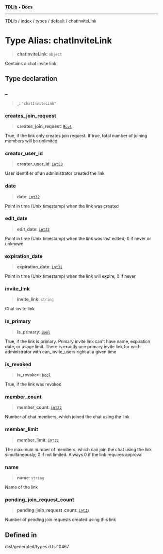 [**TDLib**](../../../../../../README.md) • **Docs**

***

[TDLib](../../../../../../modules.md) / [index](../../../../../README.md) / [types](../../../README.md) / [default](../README.md) / chatInviteLink

# Type Alias: chatInviteLink

> **chatInviteLink**: `object`

Contains a chat invite link

## Type declaration

### \_

> **\_**: `"chatInviteLink"`

### creates\_join\_request

> **creates\_join\_request**: [`Bool`](Bool.md)

True, if the link only creates join request. If true, total number of joining members will be unlimited

### creator\_user\_id

> **creator\_user\_id**: [`int53`](int53-1.md)

User identifier of an administrator created the link

### date

> **date**: [`int32`](int32-1.md)

Point in time (Unix timestamp) when the link was created

### edit\_date

> **edit\_date**: [`int32`](int32-1.md)

Point in time (Unix timestamp) when the link was last edited; 0 if never or unknown

### expiration\_date

> **expiration\_date**: [`int32`](int32-1.md)

Point in time (Unix timestamp) when the link will expire; 0 if never

### invite\_link

> **invite\_link**: `string`

Chat invite link

### is\_primary

> **is\_primary**: [`Bool`](Bool.md)

True, if the link is primary. Primary invite link can't have name, expiration date, or usage limit. There is exactly one primary invite link for each administrator with can_invite_users right at a given time

### is\_revoked

> **is\_revoked**: [`Bool`](Bool.md)

True, if the link was revoked

### member\_count

> **member\_count**: [`int32`](int32-1.md)

Number of chat members, which joined the chat using the link

### member\_limit

> **member\_limit**: [`int32`](int32-1.md)

The maximum number of members, which can join the chat using the link simultaneously; 0 if not limited. Always 0 if the link requires approval

### name

> **name**: `string`

Name of the link

### pending\_join\_request\_count

> **pending\_join\_request\_count**: [`int32`](int32-1.md)

Number of pending join requests created using this link

## Defined in

dist/generated/types.d.ts:10467
